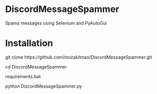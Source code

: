 # DiscordMessageSpammer
Spams messages using Selenium and PyAutoGui

<h1>Installation</h1>
<p>git clone https://github.com/mozakilmao/DiscordMessageSpammer.git</p>
<p>cd DiscordMessageSpammer</p>
<p>requirements.bat</p>
<p>python DiscordMessageSpammer.py</p>
<p></p>
